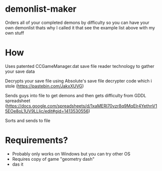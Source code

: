 # demonlist-maker

Orders all of your completed demons by difficulty so you can have your own demonlist thats why I called it that
see the example list above with my own stuff

# How

Uses patented CCGameManager.dat save file reader technology to gather your save data

Decrypts your save file using Absolute's save file decrypter code which i stole (https://pastebin.com/JakxXUVG)

Sends guys into file to get demons and then gets difficulty from GDDL spreadsheet (https://docs.google.com/spreadsheets/d/1xaMERl70vzr8q9MqElr4YethnV15EOe8oL1UV9LLljc/edit#gid=1413530556)

Sorts and sends to file

# Requirements?

- Probably only works on Windows but you can try other OS
- Requires copy of game "geometry dash"
- das it
